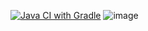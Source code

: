 [![Java CI with Gradle](https://github.com/DanUrvantsev/HW.5-1-Patterns/actions/workflows/gradle.yml/badge.svg)](https://github.com/DanUrvantsev/HW.5-1-Patterns/actions/workflows/gradle.yml)
![image](https://github.com/user-attachments/assets/314794d6-443d-44ed-9b55-2c22f6440258)
